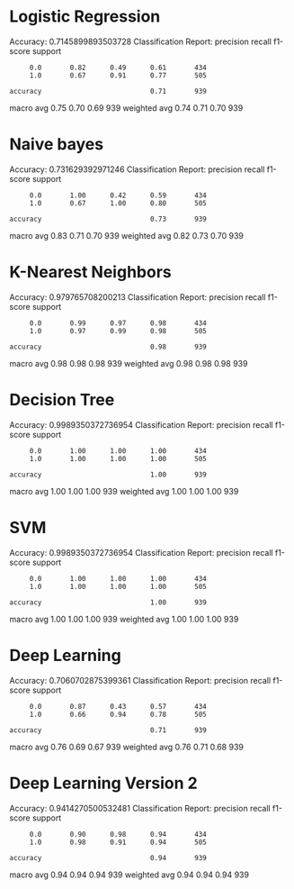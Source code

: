 # Logistic Regression

Accuracy: 0.7145899893503728
Classification Report:
              precision    recall  f1-score   support

         0.0       0.82      0.49      0.61       434
         1.0       0.67      0.91      0.77       505

    accuracy                           0.71       939
   macro avg       0.75      0.70      0.69       939
weighted avg       0.74      0.71      0.70       939

# Naive bayes

Accuracy: 0.731629392971246
Classification Report:
              precision    recall  f1-score   support

         0.0       1.00      0.42      0.59       434
         1.0       0.67      1.00      0.80       505

    accuracy                           0.73       939
   macro avg       0.83      0.71      0.70       939
weighted avg       0.82      0.73      0.70       939

# K-Nearest Neighbors

Accuracy: 0.979765708200213
Classification Report:
              precision    recall  f1-score   support

         0.0       0.99      0.97      0.98       434
         1.0       0.97      0.99      0.98       505

    accuracy                           0.98       939
   macro avg       0.98      0.98      0.98       939
weighted avg       0.98      0.98      0.98       939

# Decision Tree

Accuracy: 0.9989350372736954
Classification Report:
              precision    recall  f1-score   support

         0.0       1.00      1.00      1.00       434
         1.0       1.00      1.00      1.00       505

    accuracy                           1.00       939
   macro avg       1.00      1.00      1.00       939
weighted avg       1.00      1.00      1.00       939

# SVM

Accuracy: 0.9989350372736954
Classification Report:
              precision    recall  f1-score   support

         0.0       1.00      1.00      1.00       434
         1.0       1.00      1.00      1.00       505

    accuracy                           1.00       939
   macro avg       1.00      1.00      1.00       939
weighted avg       1.00      1.00      1.00       939

# Deep Learning

Accuracy: 0.7060702875399361
Classification Report:
              precision    recall  f1-score   support

         0.0       0.87      0.43      0.57       434
         1.0       0.66      0.94      0.78       505

    accuracy                           0.71       939
   macro avg       0.76      0.69      0.67       939
weighted avg       0.76      0.71      0.68       939

# Deep Learning Version 2

Accuracy: 0.9414270500532481
Classification Report:
              precision    recall  f1-score   support

         0.0       0.90      0.98      0.94       434
         1.0       0.98      0.91      0.94       505

    accuracy                           0.94       939
   macro avg       0.94      0.94      0.94       939
weighted avg       0.94      0.94      0.94       939